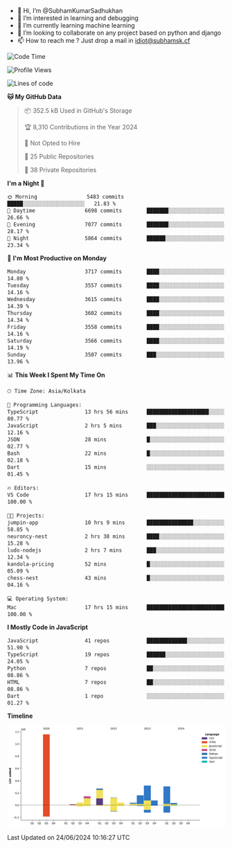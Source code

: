 - 👋 Hi, I’m @SubhamKumarSadhukhan
- 👀 I’m interested in learning and debugging
- 🌱 I’m currently learning machine learning
- 💞️ I’m looking to collaborate on any project based on python and django
- 📫 How to reach me ?
      Just drop a mail in idiot@subhamsk.cf

<!---
SubhamKumarSadhukhan/SubhamKumarSadhukhan is a ✨ special ✨ repository because its `README.md` (this file) appears on your GitHub profile.
You can click the Preview link to take a look at your changes.
--->


<!--START_SECTION:waka-->
![Code Time](http://img.shields.io/badge/Code%20Time-2%2C255%20hrs%2015%20mins-blue)

![Profile Views](http://img.shields.io/badge/Profile%20Views-3-blue)

![Lines of code](https://img.shields.io/badge/From%20Hello%20World%20I%27ve%20Written-2.7%20million%20lines%20of%20code-blue)

**🐱 My GitHub Data** 

> 📦 352.5 kB Used in GitHub's Storage 
 > 
> 🏆 8,310 Contributions in the Year 2024
 > 
> 🚫 Not Opted to Hire
 > 
> 📜 25 Public Repositories 
 > 
> 🔑 38 Private Repositories 
 > 
**I'm a Night 🦉** 

```text
🌞 Morning                5483 commits        █████░░░░░░░░░░░░░░░░░░░░   21.83 % 
🌆 Daytime                6698 commits        ███████░░░░░░░░░░░░░░░░░░   26.66 % 
🌃 Evening                7077 commits        ███████░░░░░░░░░░░░░░░░░░   28.17 % 
🌙 Night                  5864 commits        ██████░░░░░░░░░░░░░░░░░░░   23.34 % 
```
📅 **I'm Most Productive on Monday** 

```text
Monday                   3717 commits        ████░░░░░░░░░░░░░░░░░░░░░   14.80 % 
Tuesday                  3557 commits        ████░░░░░░░░░░░░░░░░░░░░░   14.16 % 
Wednesday                3615 commits        ████░░░░░░░░░░░░░░░░░░░░░   14.39 % 
Thursday                 3602 commits        ████░░░░░░░░░░░░░░░░░░░░░   14.34 % 
Friday                   3558 commits        ████░░░░░░░░░░░░░░░░░░░░░   14.16 % 
Saturday                 3566 commits        ████░░░░░░░░░░░░░░░░░░░░░   14.19 % 
Sunday                   3507 commits        ███░░░░░░░░░░░░░░░░░░░░░░   13.96 % 
```


📊 **This Week I Spent My Time On** 

```text
🕑︎ Time Zone: Asia/Kolkata

💬 Programming Languages: 
TypeScript               13 hrs 56 mins      ████████████████████░░░░░   80.77 % 
JavaScript               2 hrs 5 mins        ███░░░░░░░░░░░░░░░░░░░░░░   12.16 % 
JSON                     28 mins             █░░░░░░░░░░░░░░░░░░░░░░░░   02.77 % 
Bash                     22 mins             █░░░░░░░░░░░░░░░░░░░░░░░░   02.18 % 
Dart                     15 mins             ░░░░░░░░░░░░░░░░░░░░░░░░░   01.45 % 

🔥 Editors: 
VS Code                  17 hrs 15 mins      █████████████████████████   100.00 % 

🐱‍💻 Projects: 
jumpin-app               10 hrs 9 mins       ███████████████░░░░░░░░░░   58.85 % 
neuroncy-nest            2 hrs 38 mins       ████░░░░░░░░░░░░░░░░░░░░░   15.28 % 
ludo-nodejs              2 hrs 7 mins        ███░░░░░░░░░░░░░░░░░░░░░░   12.34 % 
kandola-pricing          52 mins             █░░░░░░░░░░░░░░░░░░░░░░░░   05.09 % 
chess-nest               43 mins             █░░░░░░░░░░░░░░░░░░░░░░░░   04.16 % 

💻 Operating System: 
Mac                      17 hrs 15 mins      █████████████████████████   100.00 % 
```

**I Mostly Code in JavaScript** 

```text
JavaScript               41 repos            █████████████░░░░░░░░░░░░   51.90 % 
TypeScript               19 repos            ██████░░░░░░░░░░░░░░░░░░░   24.05 % 
Python                   7 repos             ██░░░░░░░░░░░░░░░░░░░░░░░   08.86 % 
HTML                     7 repos             ██░░░░░░░░░░░░░░░░░░░░░░░   08.86 % 
Dart                     1 repo              ░░░░░░░░░░░░░░░░░░░░░░░░░   01.27 % 
```



**Timeline**

![Lines of Code chart](https://raw.githubusercontent.com/SubhamKumarSadhukhan/SubhamKumarSadhukhan/main/assets/bar_graph.png)


 Last Updated on 24/06/2024 10:16:27 UTC
<!--END_SECTION:waka-->

